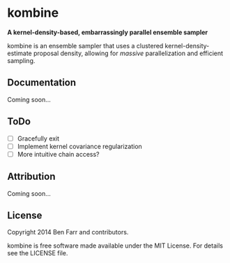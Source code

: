 # kombine

**A kernel-density-based, embarrassingly parallel ensemble sampler**

kombine is an ensemble sampler that uses a clustered
kernel-density-estimate proposal density, allowing for *massive*
parallelization and efficient sampling.

## Documentation

Coming soon...


## ToDo
- [ ] Gracefully exit
- [ ] Implement kernel covariance regularization
- [ ] More intuitive chain access?

## Attribution

Coming soon...

## License

Copyright 2014 Ben Farr and contributors.

kombine is free software made available under the MIT License. For details see the LICENSE file.
